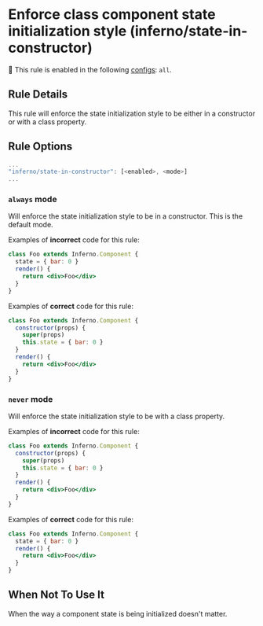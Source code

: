 # Enforce class component state initialization style (inferno/state-in-constructor)

💼 This rule is enabled in the following [configs](https://github.com/infernojs/eslint-plugin-inferno#shareable-configurations): `all`.

## Rule Details

This rule will enforce the state initialization style to be either in a constructor or with a class property.

## Rule Options

```js
...
"inferno/state-in-constructor": [<enabled>, <mode>]
...
```

### `always` mode

Will enforce the state initialization style to be in a constructor. This is the default mode.

Examples of **incorrect** code for this rule:

```jsx
class Foo extends Inferno.Component {
  state = { bar: 0 }
  render() {
    return <div>Foo</div>
  }
}
```

Examples of **correct** code for this rule:

```jsx
class Foo extends Inferno.Component {
  constructor(props) {
    super(props)
    this.state = { bar: 0 }
  }
  render() {
    return <div>Foo</div>
  }
}
```

### `never` mode

Will enforce the state initialization style to be with a class property.

Examples of **incorrect** code for this rule:

```jsx
class Foo extends Inferno.Component {
  constructor(props) {
    super(props)
    this.state = { bar: 0 }
  }
  render() {
    return <div>Foo</div>
  }
}
```

Examples of **correct** code for this rule:

```jsx
class Foo extends Inferno.Component {
  state = { bar: 0 }
  render() {
    return <div>Foo</div>
  }
}
```

## When Not To Use It

When the way a component state is being initialized doesn't matter.
